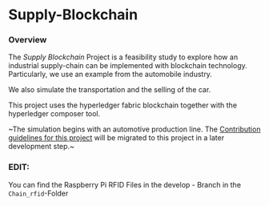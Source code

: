 # Supply-Blockchain

### Overview ###

The _Supply Blockchain_ Project is a feasibility study to explore how an industrial supply-chain can be implemented with blockchain technology. Particularly, we use an example from the automobile industry. 

We also simulate the transportation and the selling of the car. 

This project uses the hyperledger fabric blockchain together with the hyperledger composer tool. 


~The simulation begins with an automotive production line. The [Contribution guidelines for this project](https://github.com/Lebski/chain_pi) will be migrated to this project in a later development step.~

### EDIT: 
You can find the Raspberry Pi RFID Files in the develop - Branch in the `Chain_rfid`-Folder

